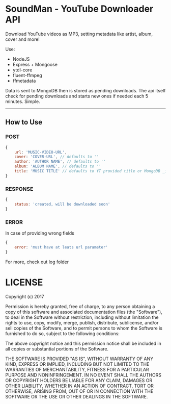 # SoundMan - YouTube Downloader API

Download YouTube videos as MP3, setting metadata like artist, album, cover and more!

Use:
- NodeJS
- Express + Mongoose
- ytdl-core
- fluent-ffmpeg
- ffmetadata

Data is sent to MongoDB then is stored as pending downloads. The api itself check for pending downloads and starts new ones if needed each 5 minutes. Simple.

-----------

## How to Use

### POST

```js
{
	url: 'MUSIC-VIDEO-URL',
	cover: 'COVER-URL', // defaults to ''
	author: 'AUTHOR NAME', // defaults to ''
	album: 'ALBUM NAME', // defaults to ''
	title: 'MUSIC TITLE' // defaults to YT provided title or MongoDB _id
}
```

### RESPONSE

```js
{
	status: 'created, will be downloaded soon'
}
```

### ERROR

In case of providing wrong fields

```js
{
	error: 'must have at leats url parameter'
}
```

For more, check out log folder


# LICENSE

Copyright (c) 2017

Permission is hereby granted, free of charge, to any person obtaining a copy
of this software and associated documentation files (the "Software"), to deal
in the Software without restriction, including without limitation the rights
to use, copy, modify, merge, publish, distribute, sublicense, and/or sell
copies of the Software, and to permit persons to whom the Software is
furnished to do so, subject to the following conditions:

The above copyright notice and this permission notice shall be included in all
copies or substantial portions of the Software.

THE SOFTWARE IS PROVIDED "AS IS", WITHOUT WARRANTY OF ANY KIND, EXPRESS OR
IMPLIED, INCLUDING BUT NOT LIMITED TO THE WARRANTIES OF MERCHANTABILITY,
FITNESS FOR A PARTICULAR PURPOSE AND NONINFRINGEMENT. IN NO EVENT SHALL THE
AUTHORS OR COPYRIGHT HOLDERS BE LIABLE FOR ANY CLAIM, DAMAGES OR OTHER
LIABILITY, WHETHER IN AN ACTION OF CONTRACT, TORT OR OTHERWISE, ARISING FROM,
OUT OF OR IN CONNECTION WITH THE SOFTWARE OR THE USE OR OTHER DEALINGS IN THE
SOFTWARE.